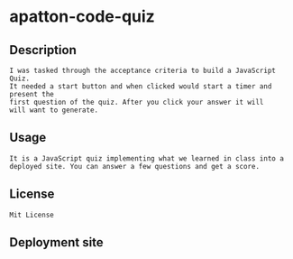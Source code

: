 # apatton-code-quiz

## Description
    I was tasked through the acceptance criteria to build a JavaScript Quiz.
    It needed a start button and when clicked would start a timer and present the 
    first question of the quiz. After you click your answer it will 
    will want to generate. 



    


## Usage
    It is a JavaScript quiz implementing what we learned in class into a
    deployed site. You can answer a few questions and get a score.

## License 
    Mit License

## Deployment site

